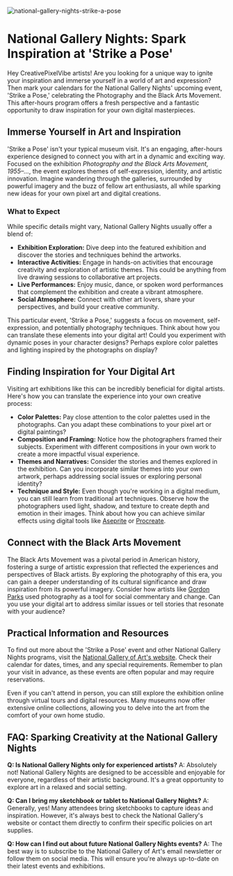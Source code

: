 ![national-gallery-nights-strike-a-pose](https://images.pexels.com/photos/33365863/pexels-photo-33365863.jpeg?auto=compress&cs=tinysrgb&fit=crop&h=627&w=1200)

# National Gallery Nights: Spark Inspiration at 'Strike a Pose'

Hey CreativePixelVibe artists! Are you looking for a unique way to ignite your inspiration and immerse yourself in a world of art and expression? Then mark your calendars for the National Gallery Nights' upcoming event, 'Strike a Pose,' celebrating the Photography and the Black Arts Movement. This after-hours program offers a fresh perspective and a fantastic opportunity to draw inspiration for your own digital masterpieces.

## Immerse Yourself in Art and Inspiration

'Strike a Pose' isn't your typical museum visit. It's an engaging, after-hours experience designed to connect you with art in a dynamic and exciting way. Focused on the exhibition *Photography and the Black Arts Movement, 1955–...*, the event explores themes of self-expression, identity, and artistic innovation. Imagine wandering through the galleries, surrounded by powerful imagery and the buzz of fellow art enthusiasts, all while sparking new ideas for your own pixel art and digital creations.

### What to Expect

While specific details might vary, National Gallery Nights usually offer a blend of:

*   **Exhibition Exploration:** Dive deep into the featured exhibition and discover the stories and techniques behind the artworks.
*   **Interactive Activities:** Engage in hands-on activities that encourage creativity and exploration of artistic themes. This could be anything from live drawing sessions to collaborative art projects.
*   **Live Performances:** Enjoy music, dance, or spoken word performances that complement the exhibition and create a vibrant atmosphere.
*   **Social Atmosphere:** Connect with other art lovers, share your perspectives, and build your creative community.

This particular event, 'Strike a Pose,' suggests a focus on movement, self-expression, and potentially photography techniques. Think about how you can translate these elements into your digital art! Could you experiment with dynamic poses in your character designs? Perhaps explore color palettes and lighting inspired by the photographs on display? 

## Finding Inspiration for Your Digital Art

Visiting art exhibitions like this can be incredibly beneficial for digital artists. Here's how you can translate the experience into your own creative process:

*   **Color Palettes:** Pay close attention to the color palettes used in the photographs. Can you adapt these combinations to your pixel art or digital paintings?
*   **Composition and Framing:** Notice how the photographers framed their subjects. Experiment with different compositions in your own work to create a more impactful visual experience.
*   **Themes and Narratives:** Consider the stories and themes explored in the exhibition. Can you incorporate similar themes into your own artwork, perhaps addressing social issues or exploring personal identity?
*   **Technique and Style:** Even though you're working in a digital medium, you can still learn from traditional art techniques. Observe how the photographers used light, shadow, and texture to create depth and emotion in their images. Think about how you can achieve similar effects using digital tools like [Aseprite](https://www.aseprite.org/) or [Procreate](https://procreate.art/).

## Connect with the Black Arts Movement

The Black Arts Movement was a pivotal period in American history, fostering a surge of artistic expression that reflected the experiences and perspectives of Black artists. By exploring the photography of this era, you can gain a deeper understanding of its cultural significance and draw inspiration from its powerful imagery. Consider how artists like [Gordon Parks](https://www.gordonparksfoundation.org/) used photography as a tool for social commentary and change. Can you use your digital art to address similar issues or tell stories that resonate with your audience?

## Practical Information and Resources

To find out more about the 'Strike a Pose' event and other National Gallery Nights programs, visit the [National Gallery of Art's website](https://www.nga.gov/). Check their calendar for dates, times, and any special requirements. Remember to plan your visit in advance, as these events are often popular and may require reservations. 

Even if you can't attend in person, you can still explore the exhibition online through virtual tours and digital resources. Many museums now offer extensive online collections, allowing you to delve into the art from the comfort of your own home studio.

## FAQ: Sparking Creativity at the National Gallery Nights

**Q: Is National Gallery Nights only for experienced artists?**
A: Absolutely not! National Gallery Nights are designed to be accessible and enjoyable for everyone, regardless of their artistic background. It's a great opportunity to explore art in a relaxed and social setting.

**Q: Can I bring my sketchbook or tablet to National Gallery Nights?**
A: Generally, yes! Many attendees bring sketchbooks to capture ideas and inspiration. However, it's always best to check the National Gallery's website or contact them directly to confirm their specific policies on art supplies.

**Q: How can I find out about future National Gallery Nights events?**
A: The best way is to subscribe to the National Gallery of Art's email newsletter or follow them on social media. This will ensure you're always up-to-date on their latest events and exhibitions.
